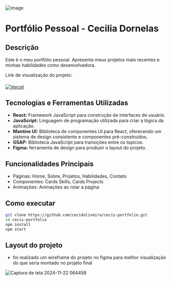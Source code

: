 ![image](https://github.com/user-attachments/assets/cded67bf-e606-47ed-81b3-b277928347b6)

# Portfólio Pessoal - Cecilia Dornelas

## Descrição
Este é o meu portfólio pessoal. Apresenta meus projetos mais recentes e minhas habilidades como desenvolvedora.
&nbsp;

Link de visualização do projeto:
####
[![Vercel](https://img.shields.io/badge/vercel-%23000000.svg?style=for-the-badge&logo=vercel&logoColor=white)](https://cecis-portfolio.vercel.app/)

## Tecnologias e Ferramentas Utilizadas
* **React:** Framework JavaScript para construção de interfaces de usuário.
* **JavaScript:** Linguagem de programação utilizada para criar a lógica da aplicação.
* **Mantine UI:** Biblioteca de componentes UI para React, oferecendo um sistema de design consistente e componentes pré-construídos.
* **GSAP:** Biblioteca JavaScript para transições entre os topicos.
* **Figma:** ferramenta de design para produzir o layout do projeto.

## Funcionalidades Principais
* Páginas: Home, Sobre, Projetos, Habilidades, Contato
* Componentes: Cards Skills, Cards Projects
* Animações: Animações ao rolar a página

## Como executar
```Bash
git clone https://github.com/cecidoliveira/cecis-portfolio.git
cd cecis-portfolio
npm install
npm start
```

## Layout do projeto 
* foi realizado um wireframe do projeto no figma para melhor visualização do que seria montado no projeto final
&nbsp;

![Captura de tela 2024-11-22 064458](https://github.com/user-attachments/assets/1f0c9460-e04c-42e8-9184-f79e9ce19696)

